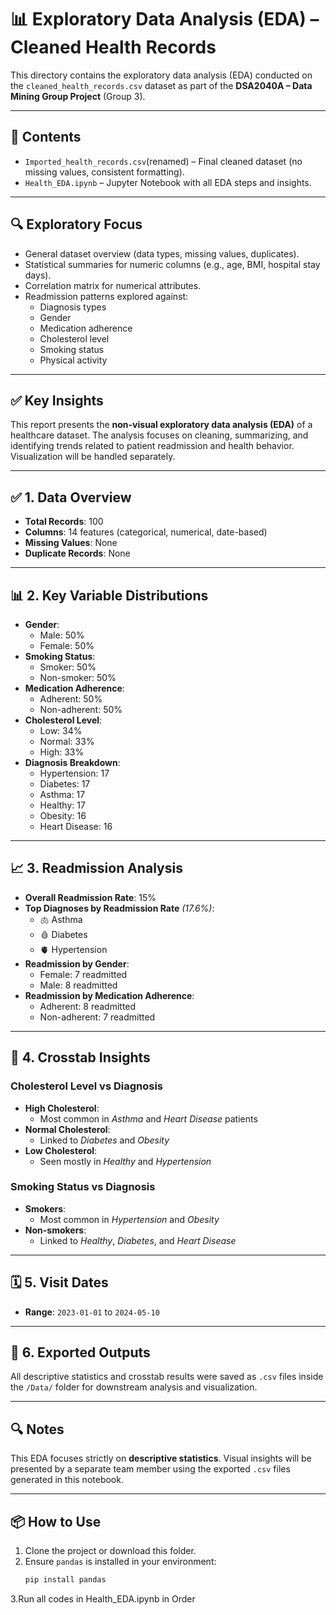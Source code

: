 # 📊 Exploratory Data Analysis (EDA) – Cleaned Health Records

This directory contains the exploratory data analysis (EDA) conducted on the `cleaned_health_records.csv` dataset as part of the **DSA2040A – Data Mining Group Project** (Group 3).

---

## 🧾 Contents

- `Imported_health_records.csv`(renamed) – Final cleaned dataset (no missing values, consistent formatting).
- `Health_EDA.ipynb` – Jupyter Notebook with all EDA steps and insights.

---

## 🔍 Exploratory Focus

- General dataset overview (data types, missing values, duplicates).
- Statistical summaries for numeric columns (e.g., age, BMI, hospital stay days).
- Correlation matrix for numerical attributes.
- Readmission patterns explored against:
  - Diagnosis types
  - Gender
  - Medication adherence
  - Cholesterol level
  - Smoking status
  - Physical activity

---

## ✅ Key Insights

This report presents the **non-visual exploratory data analysis (EDA)** of a healthcare dataset. The analysis focuses on cleaning, summarizing, and identifying trends related to patient readmission and health behavior. Visualization will be handled separately.

---

## ✅ 1. Data Overview

- **Total Records**: 100
- **Columns**: 14 features (categorical, numerical, date-based)
- **Missing Values**: None
- **Duplicate Records**: None

---

## 📊 2. Key Variable Distributions

- **Gender**:
  - Male: 50%
  - Female: 50%
- **Smoking Status**:
  - Smoker: 50%
  - Non-smoker: 50%
- **Medication Adherence**:
  - Adherent: 50%
  - Non-adherent: 50%
- **Cholesterol Level**:
  - Low: 34%
  - Normal: 33%
  - High: 33%
- **Diagnosis Breakdown**:
  - Hypertension: 17
  - Diabetes: 17
  - Asthma: 17
  - Healthy: 17
  - Obesity: 16
  - Heart Disease: 16

---

## 📈 3. Readmission Analysis

- **Overall Readmission Rate**: 15%
- **Top Diagnoses by Readmission Rate** *(17.6%)*:
  - 🫁 Asthma
  - 🩸 Diabetes
  - 🫀 Hypertension
- **Readmission by Gender**:
  - Female: 7 readmitted
  - Male: 8 readmitted
- **Readmission by Medication Adherence**:
  - Adherent: 8 readmitted
  - Non-adherent: 7 readmitted

---

## 🔁 4. Crosstab Insights

### Cholesterol Level vs Diagnosis

- **High Cholesterol**:
  - Most common in *Asthma* and *Heart Disease* patients
- **Normal Cholesterol**:
  - Linked to *Diabetes* and *Obesity*
- **Low Cholesterol**:
  - Seen mostly in *Healthy* and *Hypertension*

### Smoking Status vs Diagnosis

- **Smokers**:
  - Most common in *Hypertension* and *Obesity*
- **Non-smokers**:
  - Linked to *Healthy*, *Diabetes*, and *Heart Disease*

---

## 🗓 5. Visit Dates

- **Range**: `2023-01-01` to `2024-05-10`

---

## 💾 6. Exported Outputs

All descriptive statistics and crosstab results were saved as `.csv` files inside the `/Data/` folder for downstream analysis and visualization.

---

## 🔍 Notes

This EDA focuses strictly on **descriptive statistics**. Visual insights will be presented by a separate team member using the exported `.csv` files generated in this notebook.


---

## 📦 How to Use

1. Clone the project or download this folder.
2. Ensure `pandas` is installed in your environment:
   ```bash
   pip install pandas
3.Run all codes in Health_EDA.ipynb in Order

